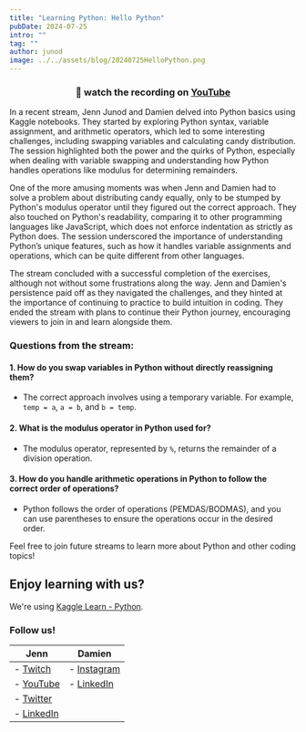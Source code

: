 ```yaml
---
title: "Learning Python: Hello Python"
pubDate: 2024-07-25
intro: ""
tag: ""
author: junod
image: ../../assets/blog/20240725HelloPython.png
---
```

### <center>👀 watch the recording on [YouTube](https://youtu.be/_l943QxE42Y?si=ub-k_95jrspC4YgS)</center>
In a recent stream, Jenn Junod and Damien delved into Python basics using Kaggle notebooks. They started by exploring Python syntax, variable assignment, and arithmetic operators, which led to some interesting challenges, including swapping variables and calculating candy distribution. The session highlighted both the power and the quirks of Python, especially when dealing with variable swapping and understanding how Python handles operations like modulus for determining remainders.

One of the more amusing moments was when Jenn and Damien had to solve a problem about distributing candy equally, only to be stumped by Python's modulus operator until they figured out the correct approach. They also touched on Python's readability, comparing it to other programming languages like JavaScript, which does not enforce indentation as strictly as Python does. The session underscored the importance of understanding Python’s unique features, such as how it handles variable assignments and operations, which can be quite different from other languages.

The stream concluded with a successful completion of the exercises, although not without some frustrations along the way. Jenn and Damien's persistence paid off as they navigated the challenges, and they hinted at the importance of continuing to practice to build intuition in coding. They ended the stream with plans to continue their Python journey, encouraging viewers to join in and learn alongside them.

### Questions from the stream:

#### 1. How do you swap variables in Python without directly reassigning them?

- The correct approach involves using a temporary variable. For example, `temp = a`, `a = b`, and `b = temp`.

#### 2. What is the modulus operator in Python used for?

- The modulus operator, represented by `%`, returns the remainder of a division operation.

#### 3. How do you handle arithmetic operations in Python to follow the correct order of operations?

- Python follows the order of operations (PEMDAS/BODMAS), and you can use parentheses to ensure the operations occur in the desired order.

Feel free to join future streams to learn more about Python and other coding topics!

## Enjoy learning with us?

We're using [Kaggle Learn - Python](https://www.kaggle.com/learn/python).
### Follow us!

| **Jenn**                                                                                                                                  | **Damien**                                                                        |
|-------------------------------------------------------------------------------------------------------------------------------------------|-----------------------------------------------------------------------------------|
| - [Twitch](https://www.twitch.tv/jennjunod)                                                                                               | - [Instagram](https://www.instagram.com/bboyjamba/)                               |
| - [YouTube](https://www.youtube.com/@jennjunod)                                                                                           | - [LinkedIn](https://www.linkedin.com/in/damienhale/)                             |
| - [Twitter](https://x.com/JennJunod)                                                                                                      |                                                                                   |
| - [LinkedIn](https://www.linkedin.com/in/jennjunod/)                                                                                      |                                                                                   |